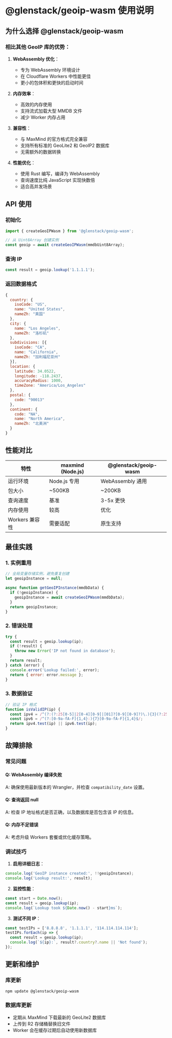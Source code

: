 # @glenstack/geoip-wasm 使用说明

## 为什么选择 @glenstack/geoip-wasm

### 相比其他 GeoIP 库的优势：

1. **WebAssembly 优化**：
   - 专为 WebAssembly 环境设计
   - 在 Cloudflare Workers 中性能更佳
   - 更小的包体积和更快的启动时间

2. **内存效率**：
   - 高效的内存使用
   - 支持流式加载大型 MMDB 文件
   - 减少 Worker 内存占用

3. **兼容性**：
   - 与 MaxMind 的官方格式完全兼容
   - 支持所有标准的 GeoLite2 和 GeoIP2 数据库
   - 无需额外的数据转换

4. **性能优化**：
   - 使用 Rust 编写，编译为 WebAssembly
   - 查询速度比纯 JavaScript 实现快数倍
   - 适合高并发场景

## API 使用

### 初始化
```javascript
import { createGeoIPWasm } from '@glenstack/geoip-wasm';

// 从 Uint8Array 创建实例
const geoip = await createGeoIPWasm(mmdbUint8Array);
```

### 查询 IP
```javascript
const result = geoip.lookup('1.1.1.1');
```

### 返回数据格式
```javascript
{
  country: {
    isoCode: "US",
    name: "United States",
    nameZh: "美国"
  },
  city: {
    name: "Los Angeles",
    nameZh: "洛杉矶"
  },
  subdivisions: [{
    isoCode: "CA",
    name: "California",
    nameZh: "加利福尼亚州"
  }],
  location: {
    latitude: 34.0522,
    longitude: -118.2437,
    accuracyRadius: 1000,
    timeZone: "America/Los_Angeles"
  },
  postal: {
    code: "90013"
  },
  continent: {
    code: "NA",
    name: "North America",
    nameZh: "北美洲"
  }
}
```

## 性能对比

| 特性 | maxmind (Node.js) | @glenstack/geoip-wasm |
|------|-------------------|----------------------|
| 运行环境 | Node.js 专用 | WebAssembly 通用 |
| 包大小 | ~500KB | ~200KB |
| 查询速度 | 基准 | 3-5x 更快 |
| 内存使用 | 较高 | 优化 |
| Workers 兼容性 | 需要适配 | 原生支持 |

## 最佳实践

### 1. 实例重用
```javascript
// 全局变量存储实例，避免重复创建
let geoipInstance = null;

async function getGeoIPInstance(mmdbData) {
  if (!geoipInstance) {
    geoipInstance = await createGeoIPWasm(mmdbData);
  }
  return geoipInstance;
}
```

### 2. 错误处理
```javascript
try {
  const result = geoip.lookup(ip);
  if (!result) {
    throw new Error('IP not found in database');
  }
  return result;
} catch (error) {
  console.error('Lookup failed:', error);
  return { error: error.message };
}
```

### 3. 数据验证
```javascript
// 验证 IP 格式
function isValidIP(ip) {
  const ipv4 = /^(?:(?:25[0-5]|2[0-4][0-9]|[01]?[0-9][0-9]?)\.){3}(?:25[0-5]|2[0-4][0-9]|[01]?[0-9][0-9]?)$/;
  const ipv6 = /^(?:[0-9a-fA-F]{1,4}:){7}[0-9a-fA-F]{1,4}$/;
  return ipv4.test(ip) || ipv6.test(ip);
}
```

## 故障排除

### 常见问题

#### Q: WebAssembly 编译失败
A: 确保使用最新版本的 Wrangler，并检查 `compatibility_date` 设置。

#### Q: 查询返回 null
A: 检查 IP 地址格式是否正确，以及数据库是否包含该 IP 的信息。

#### Q: 内存不足错误
A: 考虑升级 Workers 套餐或优化缓存策略。

### 调试技巧

1. **启用详细日志**：
```javascript
console.log('GeoIP instance created:', !!geoipInstance);
console.log('Lookup result:', result);
```

2. **监控性能**：
```javascript
const start = Date.now();
const result = geoip.lookup(ip);
console.log(`Lookup took ${Date.now() - start}ms`);
```

3. **测试不同 IP**：
```javascript
const testIPs = ['8.8.8.8', '1.1.1.1', '114.114.114.114'];
testIPs.forEach(ip => {
  const result = geoip.lookup(ip);
  console.log(`${ip}:`, result?.country?.name || 'Not found');
});
```

## 更新和维护

### 库更新
```bash
npm update @glenstack/geoip-wasm
```

### 数据库更新
- 定期从 MaxMind 下载最新的 GeoLite2 数据库
- 上传到 R2 存储桶替换旧文件
- Worker 会在缓存过期后自动使用新数据库
